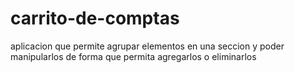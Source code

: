 # carrito-de-comptas
aplicacion que permite agrupar elementos en una seccion y poder manipularlos de forma que permita agregarlos o eliminarlos
